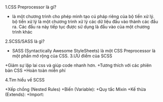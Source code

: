 1.CSS Preprocessor là gì?
 + là một chương trình cho phép mình tạo cú pháp riêng của bộ tiền xử lý. 
  bộ tiền xử lý là một chương trình xử lý các dữ liệu đầu vào thành các đầu ra. Các đầu ra này tiếp tục được sử dụng là đầu vào của một chương trình khác

2.SCSS/SASS là gì?

 + SASS (Syntactically Awesome StyleSheets) là một CSS Preprocessor là một phần mở rộng của CSS.
3.ƯU điểm của SCSS 

  +Giảm sự lặp lai css và giúp code nhanh hơn.
  +Tương thích với các phiên bản CSS
  +Hoàn toàn miễn phí

4.Tìm hiểu về SCSS

  +Xếp chồng (Nested Rules)
  +Biến (Variable):
  +Quy tắc Mixin
  +Kế thừa (Extends):
  +Import:
